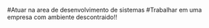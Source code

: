 #Atuar na area de desenvolvimento de sistemas
#Trabalhar em uma empresa com ambiente descontraido!!
